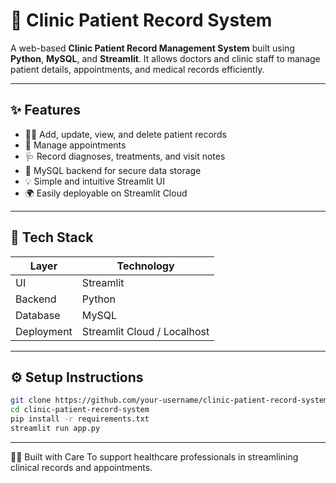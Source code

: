 # 🏥 Clinic Patient Record System

A web-based **Clinic Patient Record Management System** built using **Python**, **MySQL**, and **Streamlit**. It allows doctors and clinic staff to manage patient details, appointments, and medical records efficiently.

---

## ✨ Features

- 🧑‍⚕️ Add, update, view, and delete patient records
- 📅 Manage appointments
- 🩺 Record diagnoses, treatments, and visit notes
- 🔐 MySQL backend for secure data storage
- 💡 Simple and intuitive Streamlit UI
- 🌍 Easily deployable on Streamlit Cloud

---

## 🧰 Tech Stack

| Layer      | Technology       |
|------------|------------------|
| UI         | Streamlit        |
| Backend    | Python           |
| Database   | MySQL            |
| Deployment | Streamlit Cloud / Localhost |

---

## ⚙️ Setup Instructions

```bash
git clone https://github.com/your-username/clinic-patient-record-system.git
cd clinic-patient-record-system
pip install -r requirements.txt
streamlit run app.py
```
---

👨‍⚕️ Built with Care
To support healthcare professionals in streamlining clinical records and appointments.

